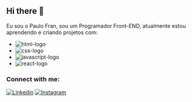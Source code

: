 ## Hi there 👋

Eu sou o Paulo Fran, sou um Programador Front-END, atualmente estou aprendendo e criando projetos com: 
- <img src="https://img.shields.io/badge/HTML-239120?style=for-the-badge&logo=html5&logoColor=white" alt="html-logo" />
- <img src="https://img.shields.io/badge/CSS-239120?&style=for-the-badge&logo=css3&logoColor=white" alt="css-logo" />
- <img src="https://img.shields.io/badge/JavaScript-F7DF1E?style=for-the-badge&logo=javascript&logoColor=black" alt="javascript-logo" />
- <img src="https://img.shields.io/badge/React-20232A?style=for-the-badge&logo=react&logoColor=61DAFB" alt="react-logo" />


### Connect with me:
<a href="https://www.linkedin.com/in/paulo-fran-b89797346/"> <img src="https://img.shields.io/badge/LinkedIn-0077B5?style=for-the-badge&logo=linkedin&logoColor=white" alt="Linkedin" /></a> 
<a href="https://www.instagram.com/paulin.sts_?igsh=MWU4N3M5eG9teGxwdg==/"> <img src="https://img.shields.io/badge/Instagram-E4405F?style=for-the-badge&logo=instagram&logoColor=white" alt="Instagram" /></a>


